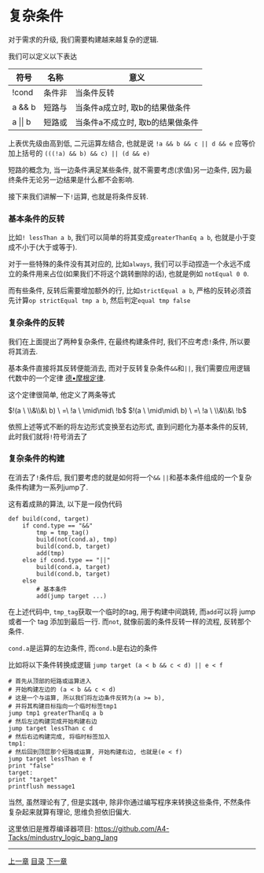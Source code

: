 # 复杂条件
对于需求的升级, 我们需要构建越来越复杂的逻辑.

我们可以定义以下表达

| 符号     | 名称   | 意义                             |
| ---      | ---    | ---                              |
| !cond    | 条件非 | 当条件反转                       |
| a && b   | 短路与 | 当条件a成立时, 取b的结果做条件   |
| a \|\| b | 短路或 | 当条件a不成立时, 取b的结果做条件 |

上表优先级由高到低, 二元运算左结合, 也就是说
`!a && b && c || d && e` 应等价加上括号的 `(((!a) && b) && c) || (d && e)`

短路的概念为, 当一边条件满足某些条件,
就不需要考虑(求值)另一边条件, 因为最终条件无论另一边结果是什么都不会影响.

接下来我们讲解一下`!`运算, 也就是将条件反转.

### 基本条件的反转
比如`! lessThan a b`, 我们可以简单的将其变成`greaterThanEq a b`,
也就是小于变成不小于(大于或等于).

对于一些特殊的条件没有其对应的, 比如`always`,
我们可以手动捏造一个永远不成立的条件用来占位(如果我们不将这个跳转删除的话),
也就是例如 `notEqual 0 0`.

而有些条件, 反转后需要增加额外的行, 比如`strictEqual a b`,
严格的反转必须首先计算`op strictEqual tmp a b`, 然后判定`equal tmp false`


### 复杂条件的反转
我们在上面提出了两种复杂条件, 在最终构建条件时,
我们不应考虑`!`条件, 所以要将其消去.

基本条件直接将其反转便能消去, 而对于反转复杂条件`&&`和`||`,
我们需要应用逻辑代数中的一个定律 [德•摩根定律].

这个定律很简单, 他定义了两条等式

$!(a \ \\&\\&\  b) \ =\  !a \ \mid\mid\  !b$
$!(a \ \mid\mid\  b) \ =\  !a \ \\&\\&\  !b$

依照上述等式不断的将左边形式变换至右边形式, 直到问题化为基本条件的反转,
此时我们就将`!`符号消去了


### 复杂条件的构建
在消去了`!`条件后, 我们要考虑的就是如何将一个`&&` `||`和基本条件组成的一个复杂条件构建为一系列jump了.

这有着成熟的算法, 以下是一段伪代码

```
def build(cond, target)
    if cond.type == "&&"
        tmp = tmp_tag()
        build(not(cond.a), tmp)
        build(cond.b, target)
        add(tmp)
    else if cond.type == "||"
        build(cond.a, target)
        build(cond.b, target)
    else
        # 基本条件
        add(jump target ...)
```

在上述代码中, `tmp_tag`获取一个临时的tag, 用于构建中间跳转,
而`add`可以将 jump 或者一个 tag 添加到最后一行.
而`not`, 就像前面的条件反转一样的流程, 反转那个条件.

`cond.a`是运算的左边条件, 而`cond.b`是右边的条件

比如将以下条件转换成逻辑 `jump target (a < b && c < d) || e < f`

```
# 首先从顶部的短路或运算进入
# 开始构建左边的 (a < b && c < d)
# 这是一个与运算, 所以我们将左边条件反转为(a >= b),
# 并将其构建目标指向一个临时标签tmp1
jump tmp1 greaterThanEq a b
# 然后左边构建完成开始构建右边
jump target lessThan c d
# 然后右边构建完成, 将临时标签加入
tmp1:
# 然后回到顶层那个短路或运算, 开始构建右边, 也就是(e < f)
jump target lessThan e f
print "false"
target:
print "target"
printflush message1
```

当然, 虽然理论有了, 但是实践中, 除非你通过编写程序来转换这些条件,
不然条件复杂起来就算有理论, 思维负担依旧偏大.

这里依旧是推荐编译器项目: <https://github.com/A4-Tacks/mindustry_logic_bang_lang>


[德•摩根定律]: https://baike.baidu.com/item/%E5%BE%B7%C2%B7%E6%91%A9%E6%A0%B9%E5%AE%9A%E5%BE%8B/489073


---
[上一章](./21-advanced-control-flow-select.md)
[目录](./README.md)
[下一章](./23-advanced-control-flow-function.md)
